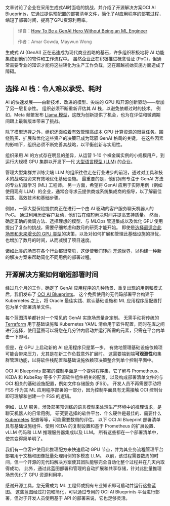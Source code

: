 <!--
title: 无需机器学习背景，也能成为GenAI英雄
cover: https://cdn.thenewstack.io/media/2025/06/ea44f3bb-genai-hero-without-ml-engineer.jpg
summary: 文章讨论了企业在采用生成式AI时面临的挑战，并介绍了开源解决方案OCI AI Blueprints，它通过提供预配置的部署清单文件，简化了AI应用程序的部署过程，缩短了部署时间，提高了GPU资源利用率。
-->

文章讨论了企业在采用生成式AI时面临的挑战，并介绍了开源解决方案OCI AI Blueprints，它通过提供预配置的部署清单文件，简化了AI应用程序的部署过程，缩短了部署时间，提高了GPU资源利用率。

> 译自：[How To Be a GenAI Hero Without Being an ML Engineer](https://thenewstack.io/how-to-be-a-genai-hero-without-being-an-ml-engineer/)
> 
> 作者：Amar Gowda, Maywun Wong

生成式 AI (GenAI) 正在迅速成为现代商业战略的基石，许多组织积极地将 AI 功能集成到他们的软件和工作流程中。 虽然企业正在积极推进概念验证 (PoC)，但通常需要专业的知识才能将这些转化为生产工作负载，这在超越初始实施方面造成了障碍。

## 选择 AI 栈：令人难以承受、耗时

AI 的快速发展——由新技术、改进的模型、尖端的 GPU 和开源创新驱动——增加了另一层复杂性。 组织必须不断重新评估其 AI 栈，以避免依赖过时的技术。 例如，Meta 频繁发布 [Llama 模型](https://thenewstack.io/get-started-with-metas-llama-stack-using-conda-and-ollama/)，这既为创新提供了机会，也为在评估和微调期间跟上最新版本带来了挑战。

除了模型选择之外，组织还面临着有效管理高成本 GPU 计算资源的艰巨任务。围绕购买、扩展和优化这些资产的决策已成为驾驭 GenAI 格局的关键。 在这些因素的影响下，组织必须不断完善其战略，以平衡创新与实用性。

组织采用 AI 的方式存在明显的差异，从运营 1-10 个裸金属实例的小规模用户，到运行大规模 GPU 集群以开发下一代 [大型语言模型 (LLM)](https://thenewstack.io/what-is-a-large-language-model/) 的企业。

管理大型集群并训练尖端 LLM 的组织往往走在行业进步的前沿，通过对工具和技术的战略投资来有效地优化基础设施。 最重要的是，他们拥有专注于 GenAI 方法的专业机器学习 (ML) 工程师。 另一方面，希望将 GenAI 应用于实际用例（例如使用现有 LLM）的企业，通常会寻求云提供商或系统集成商的指导，以了解最佳实践、高效技术和基础步骤。

例如，一家大型保险提供商正在进行一个由 AI 驱动的客户服务聊天机器人的 PoC。 通过利用历史客户互动，他们旨在缩短解决时间并提高支持质量。 然而，确定正确的微调方法、选择理想的模型、与 MLOps 管道集成以及优化 GPU 使用提出了复杂的挑战，需要仔细考虑和数月的研究才能开始。 即使是[选择最适合此场景和未来增长的 GPU 类型](https://thenewstack.io/ebooks/cloud-infrastructure/developers-guide-to-cloud-infrastructure-efficiency-and-sustainability/)的决策，以及对如何扩展和管理此基础设施的担忧，也增加了数月的时间，从而减慢了项目速度。

诸如此类的场景在各个行业都很常见，这促使我们转向 [开源世界](https://thenewstack.io/open-source/)，以构建一种新的解决方案来帮助简化不同用例的部署过程。

## 开源解决方案如何缩短部署时间

经过几个月的工作，确定了 GenAI 应用程序的几种场景、重复出现的用例和模式后，我们发布了 [OCI AI Blueprints](http://www.oracle.com/application-development/ai-blueprints/?source=:ex:pw:::::TNS_OCIAIBlueprints_C&SC=:ex:pw:::::TNS_OCIAIBlueprints_C&pcode=)。 这个免费使用的无代码部署平台构建于 Kubernetes 之上，将 Oracle 最佳实践、默认基础设施和 ML 应用程序层配置打包为单个部署清单文件。

每个蓝图清单都针对一个常见的 GenAI 实施场景量身定制。 无需手动将传统的 [Terraform](https://thenewstack.io/how-to-use-terraforms-for_each-with-examples/) 用于基础设施和 Kubernetes YAML 清单用于软件配置，同时在库之间进行选择，使用蓝图可以将您在几分钟内启动并运行所需的元素，只需在平台内单击一下即可。

但是，在 GPU 上启动新的 AI 应用程序只是第一步。 有效地管理基础设施依赖项可能会带来压力，尤其是在新工作负载意外扩展时。 这需要端到端**可观测性**和集群管理功能，以将软件栈配置和基础设施依赖项决策整合到单个控制平面中。

OCI AI Blueprints 部署的控制平面是一个提供程序集，它了解与 Prometheus、KEDA 和 KubeRay 等多个开源软件组件相关的配置，以及构成部署清单文件的与 OCI 相关的基础设施配置，例如文件存储服务 (FSS)。 开发人员不再需要手动将 FSS 作为其 ML 应用程序部署的一部分，因为控制平面具有无需接触 OCI 控制台即可理解和创建一个 FSS 的逻辑。

例如，LLM 服务，涉及部署预训练的语言模型来处理生产环境中的推理请求，是聊天机器人的日常用例。 研究要选择的软件平台、什么硬件是最佳的、需要什么 [Kubernetes](https://thenewstack.io/kubernetes/) 配置等等，可能需要数周的评估。 以下 OCI AI Blueprint 部署清单具有基础设施组件、使用 KEDA 的复制设置和基于 Prometheus 的扩展设置、vLLM 代码和 LLM 推理服务器集成以及 LLM。 所有这些都在一个部署清单中，使其变得简单明了。

我们有一位客户使用此推理配方来快速启动 GPU 节点，并为其业务流程管理平台部署用于文档和图像批量处理用例的多模态 LLM。 以前，该过程需要数周的时间，但一个开源的无代码解决方案使其团队能够完全自动化整个过程并在几天内取得成功。 此外，通过此蓝图部署和管理的自动扩展和共享存储，针对此批量推理场景优化了 GPU 资源利用率。

感谢开源工具，您无需成为 ML 工程师或拥有专业知识即可启动并运行这些蓝图。 这些蓝图经过打包和简化，可以通过专用的 OCI AI Blueprints 平台进行部署，但对于开发人员使用基于 API 的部署来说，它也足够灵活。